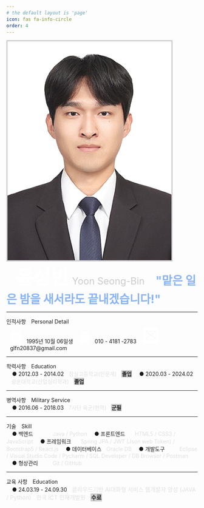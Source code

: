 ```yaml
---
# the default layout is 'page'
icon: fas fa-info-circle
order: 4
---
```

<div class="portfolio">
  <img src="assets/img/favicons/증명사진누끼.png" alt="증명사진누끼" style="border:3px solid #cccccc" />
  <div class="text-wrapper">
    <span style=" margin-left:25px; font-size:50px; color:white; font-weight:bold;">윤성빈<span style="font-size:25px; margin-left:10px; color:#cccccc; font-weight:normal;">Yoon Seong-Bin</span></span>
    <span style="margin-left:25px; font-size:30px; color:rgb(138, 180, 248); font-weight:bold;">"맡은 일은 밤을 새서라도 끝내겠습니다!"</span>
  </div>
</div>

---

<div class="underline-container1">
  <span class="personal">인적사항</span>
  <span style="margin-left:10px">Personal Detail</span>
</div>

<div class="portfolio2">
   <img src="assets/img/favicons/개발자누끼.png" alt="개발자누끼" style="width:25px; height:30px; margin-left:14px; margin-top:5px;" />
   <span style="margin-left:10px; margin-top:7px;">1995년 10월 06일생</span>
   <img src="assets/img/favicons/전화누끼.png" alt="전화누끼" style="width:25px; height:30px; margin-left:14px; margin-top:5px;" />
   <span style="margin-left:10px; margin-top:4px;">010 - 4181 -2783</span>
    <img src="assets/img/favicons/메일누끼.png" alt="메일누끼" style="width:40px; height:40px; margin-left:14px; margin-top:8px;" />
   <span style="margin-left:10px; margin-top:4px;">glfn20837@gmail.com</span>
</div>

---

<div class="underline-container2">
    <span class="personal">학력사항</span>
    <span style="margin-left:10px">Education</span>
</div>

<div class="portfolio3">
<span style="margin-left:15px; margin-top:15px;">● 2012.03 - 2014.02ㅤ<span style="color:#e0e0e0">잠실고등학교(인문계)ㅤ<span style="background-color:#cccccc; color:#1e1e1e; border-radius:2px; border:1px solid #cccccc; font-weight:bold;">졸업</span></span></span>
<span style="margin-left:15px;">● 2020.03 - 2024.02ㅤ<span style="color:#e0e0e0">광운대학교(산업심리학과)ㅤ<span style="background-color:#cccccc; color:#1e1e1e; border-radius:2px; border:1px solid #cccccc; font-weight:bold;">졸업</span></span></span>
</div>

---

<div class="underline-container3">
    <span class="personal">병역사항</span>
    <span style="margin-left:10px">Military Service</span>
</div>

<div class="portfolio3">
<span style="margin-left:15px; margin-top:15px;">● 2016.06 - 2018.03ㅤ<span style="color:#e0e0e0">7사단 육군(현역)ㅤ<span style="background-color:#cccccc; color:#1e1e1e; border-radius:2px; border:1px solid #cccccc; font-weight:bold;">군필</span></span></span>
</div>

---

<div class="underline-container4">
    <span class="personal">기술</span>
    <span style="margin-left:10px">Skill</span>
</div>

<div class="portfolio4">
<span style="margin-left:15px; margin-top:15px;">● 백엔드ㅤㅤㅤㅤ<span style="color: #e0e0e0">Java / Python</span></span>
<span style="margin-left:15px; margin-top:5px;">● 프론트엔드ㅤㅤ<span style="color:#e0e0e0">HTML5 / CSS3 / JavaScript</span> </span>
<span style="margin-left:15px; margin-top:5px;">● 프레임워크ㅤㅤ<span style="color:#e0e0e0">Spring JPA / JWT (Json web Token) / Bootstrap5 / React.js</span> </span>
<span style="margin-left:15px; margin-top:5px;">● 데이터베이스ㅤ<span style="color:#e0e0e0">Oracle DB</span> </span>
<span style="margin-left:15px; margin-top:5px;">● 개발도구ㅤㅤㅤ<span style="color:#e0e0e0">Eclipse / Visual Studio Code / Pycharm / SQL Developer / DB Browser / Postman</span></span>
<span style="margin-left:15px; margin-top:5px;">● 형상관리ㅤㅤㅤ<span style="color:#e0e0e0">Git / GitHub</span></span>
</div>

---

<div class="underline-container4">
    <span class="personal">교육 사항</span>
    <span style="margin-left:10px">Education</span>
</div>

<div class="portfolio3">
<span style="margin-left:15px; margin-top:15px;">● 24.03.19 - 24.09.30ㅤ<span style="color:#e0e0e0; font-size:15px;">클라우드기반 AI대화형 서비스 웹개발자 양성 (JAVA / Python)ㅤ한국 ICT 인재개발원ㅤ<span style="background-color:#cccccc; color:#1e1e1e; border-radius:2px; border:1px solid #cccccc; font-weight:bold;">수료</span></span></span>
</div>
